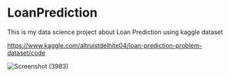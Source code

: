 # LoanPrediction
This is my data science project about Loan Prediction using kaggle dataset

https://www.kaggle.com/altruistdelhite04/loan-prediction-problem-dataset/code

![Screenshot (3983)](https://user-images.githubusercontent.com/59933093/144615928-29bb4105-eb54-450c-8e65-bb9c83937640.png)
